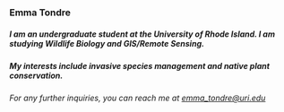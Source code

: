 ### Emma Tondre 

##### I am an undergraduate student at the University of Rhode Island. I am studying Wildlife Biology and GIS/Remote Sensing.
##### My interests include invasive species management and native plant conservation.


###### For any further inquiries, you can reach me at emma_tondre@uri.edu
